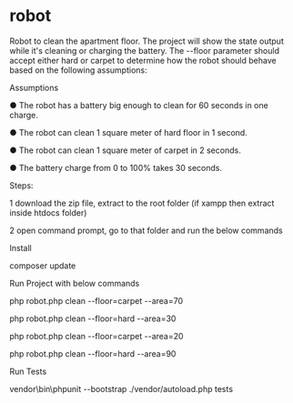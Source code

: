 # robot
Robot to clean the apartment floor. The project will show the state output while it's cleaning or charging the battery. The --floor parameter should accept either hard or carpet to determine how the robot should behave based on the following assumptions:

Assumptions

● The robot has a battery big enough to clean for 60 seconds in one charge. 

● The robot can clean 1 square meter of hard floor in 1 second. 

● The robot can clean 1 square meter of carpet in 2 seconds. 

● The battery charge from 0 to 100% takes 30 seconds.



Steps:

1 download the zip file, extract to the root folder (if xampp then extract inside htdocs folder)

2 open command prompt, go to that folder and run the below commands



Install

composer update



Run Project with below commands

php robot.php clean --floor=carpet --area=70

php robot.php clean --floor=hard --area=30

php robot.php clean --floor=carpet --area=20

php robot.php clean --floor=hard --area=90



Run Tests

vendor\bin\phpunit --bootstrap ./vendor/autoload.php tests
